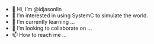 - 👋 Hi, I’m @idjasonlin
- 👀 I’m interested in using SystemC to simulate the world.
- 🌱 I’m currently learning ...
- 💞️ I’m looking to collaborate on ...
- 📫 How to reach me ...

<!---
idjasonlin/idjasonlin is a ✨ special ✨ repository because its `README.md` (this file) appears on your GitHub profile.
You can click the Preview link to take a look at your changes.
--->

